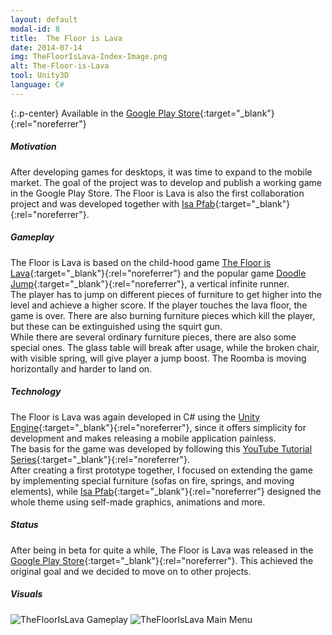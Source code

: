 ```yaml
---
layout: default
modal-id: 8
title:  The Floor is Lava
date: 2014-07-14
img: TheFloorIsLava-Index-Image.png
alt: The-Floor-is-Lava
tool: Unity3D
language: C#
---
```


{:.p-center}
Available in the [Google Play Store][google-play-store]{:target="_blank"}{:rel="noreferrer"}

##### Motivation

After developing games for desktops, it was time to expand to the mobile market. The goal of the project was to develop and publish a working game in the Google Play Store. The Floor is Lava is also the first collaboration project and was developed together with [Isa Pfab][isa-pfab]{:target="_blank"}{:rel="noreferrer"}. 

##### Gameplay

The Floor is Lava is based on the child-hood game [The Floor is Lava][wikipedia-hot-lava]{:target="_blank"}{:rel="noreferrer"} and the popular game [Doodle Jump][doodle-jump]{:target="_blank"}{:rel="noreferrer"}, a vertical infinite runner.  
The player has to jump on different pieces of furniture to get higher into the level and achieve a higher score. If the player touches the lava floor, the game is over. There are also burning furniture pieces which kill the player, but these can be extinguished using the squirt gun.  
While there are several ordinary furniture pieces, there are also some special ones. The glass table will break after usage, while the broken chair, with visible spring, will give player a jump boost. The Roomba is moving horizontally and harder to land on.  

##### Technology

The Floor is Lava was again developed in C# using the [Unity Engine][unity-3d]{:target="_blank"}{:rel="noreferrer"}, since it offers simplicity for development and makes releasing a mobile application painless.  
The basis for the game was developed by following this [YouTube Tutorial Series][youtube-tutorial]{:target="_blank"}{:rel="noreferrer"}.  
After creating a first prototype together, I focused on extending the game by implementing special furniture (sofas on fire, springs, and moving elements), while [Isa Pfab][isa-pfab]{:target="_blank"}{:rel="noreferrer"} designed the whole theme using self-made graphics, animations and more. 

##### Status

After being in beta for quite a while, The Floor is Lava was released in the [Google Play Store][google-play-store]{:target="_blank"}{:rel="noreferrer"}. This achieved the original goal and we decided to move on to other projects.

##### Visuals

<img src="{{ site.baseurl }}/assets/images/the_floor_is_lava/Ingame.png" class="img-responsive img-centered" alt="TheFloorIsLava Gameplay">
<img src="{{ site.baseurl }}/assets/images/the_floor_is_lava/MainMenu.png" class="img-responsive img-centered" alt="TheFloorIsLava Main Menu">

[google-play-store]: https://play.google.com/store/apps/details?id=com.GracesGames.TheFloorIsLava
[isa-pfab]: http://isa-pfab.com/
[wikipedia-hot-lava]: https://en.wikipedia.org/wiki/Hot_lava_(game)
[doodle-jump]: https://play.google.com/store/apps/details?id=com.lima.doodlejump
[unity-3d]: https://unity3d.com/unity
[youtube-tutorial]: https://www.youtube.com/playlist?list=PLWeGoBm1YHVgyJ9MUqdrVF52k4f59gPlt
[kenney]: https://kenney.nl/
